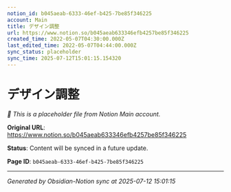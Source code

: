```yaml
---
notion_id: b045aeab-6333-46ef-b425-7be85f346225
account: Main
title: デザイン調整
url: https://www.notion.so/b045aeab633346efb4257be85f346225
created_time: 2022-05-07T04:30:00.000Z
last_edited_time: 2022-05-07T04:44:00.000Z
sync_status: placeholder
sync_time: 2025-07-12T15:01:15.154320
---
```


# デザイン調整

*🔄 This is a placeholder file from Notion Main account.*

**Original URL**: https://www.notion.so/b045aeab633346efb4257be85f346225

**Status**: Content will be synced in a future update.

**Page ID**: `b045aeab-6333-46ef-b425-7be85f346225`

---

*Generated by Obsidian-Notion sync at 2025-07-12 15:01:15*
